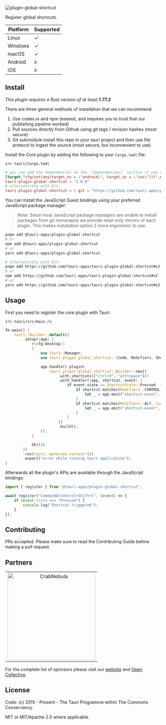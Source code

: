 ![plugin-global-shortcut](https://github.com/tauri-apps/plugins-workspace/raw/v2/plugins/global-shortcut/banner.png)

Register global shortcuts.

| Platform | Supported |
| -------- | --------- |
| Linux    | ✓         |
| Windows  | ✓         |
| macOS    | ✓         |
| Android  | x         |
| iOS      | x         |

## Install

_This plugin requires a Rust version of at least **1.77.2**_

There are three general methods of installation that we can recommend.

1. Use crates.io and npm (easiest, and requires you to trust that our publishing
   pipeline worked)
2. Pull sources directly from Github using git tags / revision hashes (most
   secure)
3. Git submodule install this repo in your tauri project and then use file
   protocol to ingest the source (most secure, but inconvenient to use)

Install the Core plugin by adding the following to your `Cargo.toml` file:

`src-tauri/Cargo.toml`

```toml
# you can add the dependencies on the `[dependencies]` section if you do not target mobile
[target."cfg(not(any(target_os = \"android\", target_os = \"ios\")))".dependencies]
tauri-plugin-global-shortcut = "2.0.0"
# alternatively with Git:
tauri-plugin-global-shortcut = { git = "https://github.com/tauri-apps/plugins-workspace", branch = "v2" }
```

You can install the JavaScript Guest bindings using your preferred JavaScript
package manager:

> Note: Since most JavaScript package managers are unable to install packages
> from git monorepos we provide read-only mirrors of each plugin. This makes
> installation option 2 more ergonomic to use.

```sh
pnpm add @tauri-apps/plugin-global-shortcut
# or
npm add @tauri-apps/plugin-global-shortcut
# or
yarn add @tauri-apps/plugin-global-shortcut

# alternatively with Git:
pnpm add https://github.com/tauri-apps/tauri-plugin-global-shortcut#v2
# or
npm add https://github.com/tauri-apps/tauri-plugin-global-shortcut#v2
# or
yarn add https://github.com/tauri-apps/tauri-plugin-global-shortcut#v2
```

## Usage

First you need to register the core plugin with Tauri:

`src-tauri/src/main.rs`

```rust
fn main() {
    tauri::Builder::default()
        .setup(|app| {
            #[cfg(desktop)]
            {
                use tauri::Manager;
                use tauri_plugin_global_shortcut::{Code, Modifiers, ShortcutState};

                app.handle().plugin(
                    tauri_plugin_global_shortcut::Builder::new()
                        .with_shortcuts(["ctrl+d", "alt+space"])?
                        .with_handler(|app, shortcut, event| {
                            if event.state == ShortcutState::Pressed  {
                                if shortcut.matches(Modifiers::CONTROL, Code::KeyD) {
                                    let _ = app.emit("shortcut-event", "Ctrl+D triggered");
                                }
                                if shortcut.matches(Modifiers::ALT, Code::Space) {
                                    let _ = app.emit("shortcut-event", "Alt+Space triggered");
                                }
                            }
                        })
                        .build(),
                )?;
            }

            Ok(())
        })
        .run(tauri::generate_context!())
        .expect("error while running tauri application");
}
```

Afterwards all the plugin's APIs are available through the JavaScript bindings:

```javascript
import { register } from "@tauri-apps/plugin-global-shortcut";

await register("CommandOrControl+Shift+C", (event) => {
	if (event.state === "Pressed") {
		console.log("Shortcut triggered");
	}
});
```

## Contributing

PRs accepted. Please make sure to read the Contributing Guide before making a
pull request.

## Partners

<table>
  <tbody>
    <tr>
      <td align="center" valign="middle">
        <a href="https://crabnebula.dev" target="_blank">
          <img src="https://github.com/tauri-apps/plugins-workspace/raw/v2/.github/sponsors/crabnebula.svg" alt="CrabNebula" width="283">
        </a>
      </td>
    </tr>
  </tbody>
</table>

For the complete list of sponsors please visit our
[website](https://tauri.app#sponsors) and
[Open Collective](https://opencollective.com/tauri).

## License

Code: (c) 2015 - Present - The Tauri Programme within The Commons Conservancy.

MIT or MIT/Apache 2.0 where applicable.
